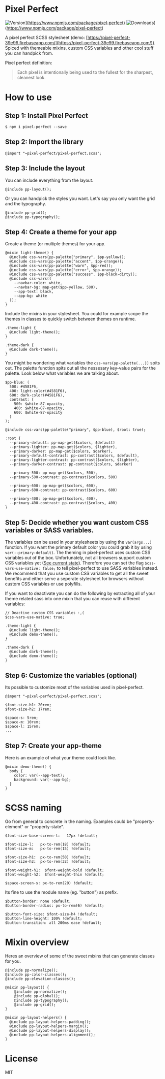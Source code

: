 # Pixel Perfect
![Version](https://img.shields.io/npm/v/pixel-perfect.svg)](https://www.npmjs.com/package/pixel-perfect) ![Downloads](https://img.shields.io/npm/dt/pixel-perfect.svg)](https://www.npmjs.com/package/pixel-perfect)

A pixel perfect SCSS stylesheet (demo: [https://pixel-perfect-39e99.firebaseapp.com/](https://pixel-perfect-39e99.firebaseapp.com/)). Spiced with themeable mixins, custom CSS variables and other cool stuff you can handpick from.

Pixel perfect definition:

> Each pixel is intentionally being used to the fullest for the sharpest, cleanest look.

# How to use

## Step 1: Install Pixel Perfect

```
$ npm i pixel-perfect --save
```

## Step 2: Import the library
```
@import "~pixel-perfect/pixel-perfect.scss";
```

## Step 3: Include the layout

You can include everything from the layout.

```
@include pp-layout();
```

Or you can handpick the styles you want. Let's say you only want the grid and the typography.
```
@include pp-grid();
@include pp-typography();
```

## Step 4: Create a theme for your app

Create a theme (or multiple themes) for your app.
```
@mixin light-theme() {
  @include css-vars(pp-palette("primary", $pp-yellow));
  @include css-vars(pp-palette("accent", $pp-orange));
  @include css-vars(pp-palette("warn", $pp-red));
  @include css-vars(pp-palette("error", $pp-orange));
  @include css-vars(pp-palette("success", $pp-black-dirty));
  @include css-vars((
    --navbar-color: white,
    --navbar-bg: map-get($pp-yellow, 500),
    --app-text: black,
    --app-bg: white
  ));
}
```

Include the mixins in your stylesheet. You could for example scope the themes in classes to quickly switch between themes on runtime.

```
.theme-light {
  @include light-theme();
}

.theme-dark {
  @include dark-theme();
}
```

You might be wondering what variables the `css-vars(pp-palette(...))` spits out. The palette function spits out all the nessesary key-value pairs for the palette. Look below what variables we are talking about.

```
$pp-blue: (
  500: #4581F6,
  400: light-color(#4581F6),
  600: dark-color(#4581F6),
  contrast: (
    500: $white-87-opacity,
    400: $white-87-opacity,
    600: $white-87-opacity
  )
);

@include css-vars(pp-palette("primary", $pp-blue), $root: true);

:root {
  --primary-default: pp-map-get($colors, $default)
  --primary-lighter: pp-map-get($colors, $lighter),
  --primary-darker: pp-map-get($colors, $darker),
  --primary-default-contrast: pp-contrast($colors, $default),
  --primary-lighter-contrast: pp-contrast($colors, $lighter),
  --primary-darker-contrast: pp-contrast($colors, $darker)
  
  --primary-500: pp-map-get($colors, 500),
  --primary-500-contrast: pp-contrast($colors, 500)
  
  --primary-600: pp-map-get($colors, 600),
  --primary-600-contrast: pp-contrast($colors, 600)
  
  --primary-400: pp-map-get($colors, 400),
  --primary-400-contrast: pp-contrast($colors, 400)
}
```

## Step 5: Decide whether you want custom CSS variables or SASS variables.

The variables can be used in your stylesheets by using the `var(args...)` function. If you want the primary default color you could grab it by using `var(--primary-default)`. The theming in pixel-perfect uses custom CSS variables out of the box. Unfortunately, not all browsers support custom CSS variables yet ([See current state](http://caniuse.com/#feat=css-variables)). Therefore you can set the flag `$css-vars-use-native: false;` to tell pixel-perfect to use SASS variables instead. We recommend that you use custom CSS variables to get all the sweet benefits and either serve a seperate stylesheet for browsers without custom CSS variables or use polyfills.

If you want to deactivate you can do the following by extracting all of your theme related sass into one mixin that you can reuse with different variables:

```
// Deactive custom CSS variables :,(
$css-vars-use-native: true;

.theme-light {
  @include light-theme();
  @include demo-theme();
}

.theme-dark {
  @include dark-theme();
  @include demo-theme();
}
```

## Step 6: Customize the variables (optional)

Its possible to customize most of the variables used in pixel-perfect.

```
@import "~pixel-perfect/pixel-perfect.scss";

$font-size-h1: 20rem;
$font-size-h2: 17rem;

$space-s: 5rem;
$space-m: 10rem;
$space-l: 15rem;
...
```

## Step 7: Create your app-theme

Here is an example of what your theme could look like.

```
@mixin demo-theme() {
  body {
    color: var(--app-text);
    background: var(--app-bg);
  }
}
```

# SCSS naming

Go from general to concrete in the naming. Examples could be "property-element" or "property-state".

```
$font-size-base-screen-l:   17px !default;

$font-size-l:   px-to-rem(18) !default;
$font-size-m:   px-to-rem(15) !default; 

$font-size-h1:  px-to-rem(50) !default;
$font-size-h2:  px-to-rem(32) !default;

$font-weight-h1:  $font-weight-bold !default;
$font-weight-h2:  $font-weight-thin !default;

$space-screen-s: px-to-rem(20) !default;

```

Its fine to use the module name (eg. "button") as prefix. 
```
$button-border: none !default;
$button-border-radius: px-to-rem(6) !default;

$button-font-size: $font-size-h4 !default;
$button-line-height: 100% !default;
$button-transition: all 200ms ease !default;
```

# Mixin overview

Heres an overview of some of the sweet mixins that can generate classes for you.

```
@include pp-normalize();
@include pp-color-classes();
@include pp-elevation-classes();

@mixin pp-layout() {
	@include pp-normalize();
	@include pp-global();
	@include pp-typography();
	@include pp-grid();
}

@mixin pp-layout-helpers() {
  @include pp-layout-helpers-padding();
  @include pp-layout-helpers-margin();
  @include pp-layout-helpers-display();
  @include pp-layout-helpers-alignment();
}
```

# License

MIT